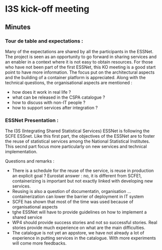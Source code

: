 # I3S kick-off meeting

## Minutes

### Tour de table and expectations :

Many of the expectations are shared by all the participants in the ESSNet. The project is seen as an opportunity to go forward
in sharing services and an enabler in a context where it is not easy to obtain resources. For those who have not
been part of the first ESSNet, this KO meeting is a good start point to have more information.
The focus put on the architectural aspects and the building of a container platform is appreciated.
Along with the technical questions, the organisational aspects are mentioned :
* how does it work in real life ?
* what can be released in the CSPA catalogue ?
* how to discuss with non-IT people ?
* how to support services after integration ?

### ESSNet Presentation :

The I3S (Integrating Shared Statistical Services) ESSNet is following the SCFE ESSnet. Like this
first part, the objectives of the ESSNet are to foster the reuse of statistical services
among the National Statistical Institutes. This secnd part focus more particularly on new services
and technical implementation.

Questions and remarks :
* There is a schedule for the reuse of the service, is reuse in production an explicit goal ? Eurostat answer :
no, it is different from SCFE1, containerizing is important but not exactly linked with developing new services.
* Reusing is also a question of documentatin, organisation ... containerization can lower the barrier of deployment in IT system
* SCFE has shown that most of the time was used because of organisational aspects
* tghe ESSNet will have to provide guidelines on how to implement a shared service
* WP4 should provide success stories and not so successful stories. Real stories provide much experience on what are the main difficulties.
* The catalogue is not yet an appstore, we have not already a lot of experience in putting services in the catalogue. With more experiments will come more feedbacks.
